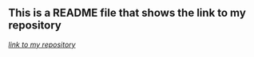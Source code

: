## This is a README file that shows the link to my repository 
[*link to my repository*](https://github.com/ElliDas/test_repository/edit/main/Example%20of%20README.md/)
